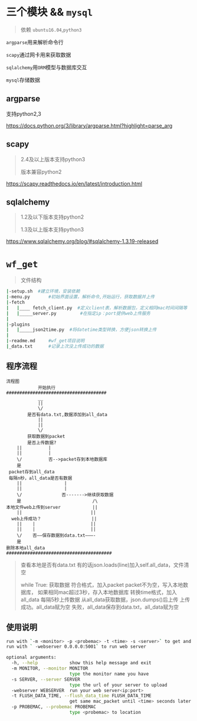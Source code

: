 # 三个模块 && `mysql`

> 依赖 `ubuntu16.04`,`python3`

`argparse`用来解析命令行

`scapy`通过网卡用来获取数据

`sqlalchemy`用`ORM`模型与数据库交互

`mysql`存储数据

## argparse

支持python2,3

https://docs.python.org/3/library/argparse.html?highlight=parse_arg

## scapy

> 2.4及以上版本支持python3
>
> 版本兼容python2

https://scapy.readthedocs.io/en/latest/introduction.html

## sqlalchemy

> 1.2及以下版本支持python2
>
> 1.3及以上版本支持python3

https://www.sqlalchemy.org/blog/#sqlalchemy-1.3.19-released

# `wf_get`

> 文件结构

```sh
|-setup.sh	#建立环境，安装依赖
|-menu.py		#初始界面设置，解析命令,开始运行，获取数据并上传
|-fetch
|	|____ fetch_client.py  #定义client表，解析数据包，定义相同mac时间间隔等
|	|_____server.py			#在指定ip：port提供web上传服务
|
|-plugins
|	|_____json2time.py  #将datetime类型转换，方便json转换上传
|
|-readme.md		#wf_get项目说明
|_data.txt		#记录上次没上传成功的数据
```

## 程序流程

```
流程图    		
    		开始执行
######################################    
      		__
			||
    		\/
        是否有data.txt,数据添加到all_data
        	||				
			||				
    		\/ 				
    	获取数据到packet
    	是否上传数据?
    ||			|			
	||			|	  
	\/			否-->packet存到本地数据库
    是					   
 packet存到all_data
 每隔n秒，all_data是否有数据 
    ||			 	  |	
	||				  |	 				
	\/				 否------->继续获取数据
    是							/\
本地文件web上传到server  			||
	||							||
  web上传成功？					 ||
	||	  |						||					
	||	  |						||					
	\/	  否——保存数据到data.txt———-
    是		
删除本地all_data    
########################################  
```



> 查看本地是否有data.txt
> 有的话json.loads(line)加入self.all_data，文件清空
>
> while True:
> 	获取数据
>     符合格式，加入packet
>     packet不为空，写入本地数据库，
>     		如果相同mac超过3秒，存入本地数据库
>         	转换time格式，加入all_data
>     每隔5秒上传数据
>     		从all_data获取数据，json.dumps()后上传
>         	上传成功。all_data赋为空
>             失败，all_data保存到data.txt，all_data赋为空



## 使用说明

```sh
run with `-m <monitor> -p <probemac> -t <time> -s <server>` to get and upload information 
run with ` -webserver 0.0.0.0:5001` to run web server
```



```sh
optional arguments:
  -h, --help            show this help message and exit
  -m MONITOR, --monitor MONITOR
                        type the monitor name you have
  -s SERVER, --server SERVER
                        type the url of your server to upload
  -webserver WEBSERVER  run your web server<ip:port>
  -t FLUSH_DATA_TIME, --flush_data_time FLUSH_DATA_TIME
                        get same mac_packet until <time> seconds later
  -p PROBEMAC, --probemac PROBEMAC
                        type <probemac> to location

```

